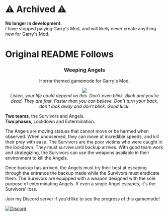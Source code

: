 # ⚠️ Archived ⚠️
**No longer in development.**  
I have stopped palying Garry's Mod, and will likely never create anything new for Garry's Mod.
# Original README Follows
<div id="header" align="center">
	<h3>Weeping Angels</h3>
	<p>Horror themed gamemode for Garry's Mod.</p>
	<div>
		<image src=https://raw.githubusercontent.com/Cryotheus/weeping_angels/main/gamemodes/weeping_angels/logo.png></image>
	</div>
	<i>Listen, your life could depend on this. Don’t even blink. Blink and you’re dead. They are fast. Faster than you can believe. Don't turn your back, don't look away and don’t blink. Good luck.</i>
	<p></p>
</div>

**Two teams**, the Survivors and Angels.  
**Two phases**, Lockdown and Extermination.  

The Angels are moving statues that cannot move or be harmed when observed. When unobserved, they can move at incredible speeds, and kill their prey with ease.
The Survivors are the poor victims who were caught in the lockdown. They must survive until backup arrives. With good team work and strategizing, the Survivors can use the weapons available in their environment to kill the Angels.  

Once backup has arrived, the Angels must try their best at escaping through the entrance the backup made while the Survivors must eradicate them.
The Survivors are equipped with a weapon designed with the sole purpose of exterminating Angels.
If even a single Angel escapes, it's the Survivors' loss.

Join my Discord server if you'd like to see the progress of this gamemode!  

[![Discord](https://img.shields.io/discord/785233414374686720?label=Discord&logo=discord)](https://discord.gg/WMeCsQhakH)
